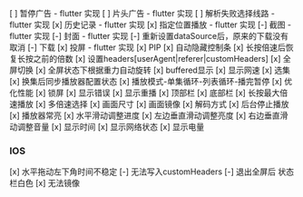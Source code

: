 [ ] 暂停广告 - flutter 实现
[ ] 片头广告 - flutter 实现
[ ] 解析失败选择线路 - flutter 实现
[x] 历史记录 - flutter 实现
[x] 指定位置播放 - flutter 实现
[-] 截图 - flutter 实现
[-] 封面 - flutter 实现
[-] 重新设置dataSource后，原来的下载没有取消
[-] 下载
[x] 投屏 - flutter 实现
[x] PIP
[x] 自动隐藏控制条
[x] 长按倍速后恢复长按之前的倍数
[x] 设置headers[userAgent|referer|customHeaders]
[x] 全屏切换
[x] 全屏状态下根据重力自动旋转
[x] buffered显示
[x] 显示网速
[x] 选集
[x] 换集后同步播放器配置状态
[x] 播放模式-单集循环-列表循环-播完暂停
[x] 优化性能
[x] 锁屏
[x] 显示错误
[x] 显示重播
[x] 顶部栏
[x] 底部栏
[x] 长按最大倍速播放
[x] 多倍速选择
[x] 画面尺寸
[x] 画面镜像
[x] 解码方式
[x] 后台停止播放
[x] 播放器常亮
[x] 水平滑动调整进度
[x] 左边垂直滑动调整亮度
[x] 右边垂直滑动调整音量
[x] 显示时间
[x] 显示网络状态
[x] 显示电量


### IOS

[x] 水平拖动左下角时间不稳定
[-] 无法写入customHeaders
[-] 退出全屏后 状态栏白色
[x] 无法镜像